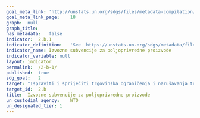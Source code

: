```yaml
---	
goal_meta_link:	'http://unstats.un.org/sdgs/files/metadata-compilation/Metadata-Goal-2.pdf'
goal_meta_link_page:	18
graph:	null
graph_title:	
has_metadata:	false
indicator:	2.b.1
indicator_definition:	'See  https://unstats.un.org/sdgs/metadata/files/Metadata-02-0B-01.pdf.  '
indicator_name:	Izvozne subvencije za poljoprivredne proizvode
indicator_variable:	null
layout:	indicator
permalink:	/2-b-1/
published:	true
sdg_goal:	2
target:	"Ispraviti i spriječiti trgovinska ograničenja i narušavanja tržišta, osobito putem istovremenog uklanjanja svih oblika poljoprivrednih izvoznih subvencija i svih izvoznih mjera s istovjetnim učinkom, u skladu s mandatom Razvojnog kruga iz Dohe."
target_id:	2.b
title:	Izvozne subvencije za poljoprivredne proizvode
un_custodial_agency:	WTO
un_designated_tier:	1
---	
```

